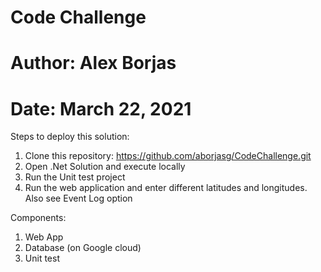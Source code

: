 # Code Challenge
# Author: Alex Borjas
# Date: March 22, 2021

Steps to deploy this solution:
1. Clone this repository: https://github.com/aborjasg/CodeChallenge.git
2. Open .Net Solution and execute locally
3. Run the Unit test project
4. Run the web application and enter different latitudes and longitudes. Also see Event Log option

Components:
1. Web App
2. Database (on Google cloud)
3. Unit test

